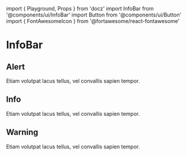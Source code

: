 import { Playground, Props } from 'docz'
import InfoBar from '@components/ui/InfoBar'
import Button from '@components/ui/Button'
import { FontAwesomeIcon } from '@fortawesome/react-fontawesome'

# InfoBar

<Props of={InfoBar} />

## Alert

<Playground>
    <InfoBar type="alert">Etiam volutpat lacus tellus, vel convallis sapien tempor.</InfoBar>
</Playground>


## Info

<Playground>
    <InfoBar type="info">Etiam volutpat lacus tellus, vel convallis sapien tempor.</InfoBar>
</Playground>

## Warning

<Playground>
    <InfoBar type="warning">Etiam volutpat lacus tellus, vel convallis sapien tempor.</InfoBar>
</Playground>
